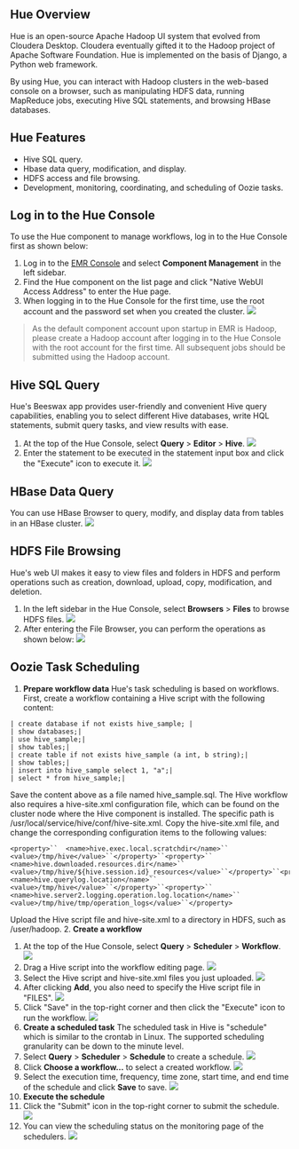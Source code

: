 ## Hue Overview
Hue is an open-source Apache Hadoop UI system that evolved from Cloudera Desktop. Cloudera eventually gifted it to the Hadoop project of Apache Software Foundation. Hue is implemented on the basis of Django, a Python web framework.

By using Hue, you can interact with Hadoop clusters in the web-based console on a browser, such as manipulating HDFS data, running MapReduce jobs, executing Hive SQL statements, and browsing HBase databases.

## Hue Features
- Hive SQL query.
- Hbase data query, modification, and display.
- HDFS access and file browsing.
- Development, monitoring, coordinating, and scheduling of Oozie tasks.

## Log in to the Hue Console
To use the Hue component to manage workflows, log in to the Hue Console first as shown below:
1. Log in to the [EMR Console](https://console.cloud.tencent.com/emr) and select **Component Management** in the left sidebar.
2. Find the Hue component on the list page and click "Native WebUI Access Address" to enter the Hue page.
3. When logging in to the Hue Console for the first time, use the root account and the password set when you created the cluster.
![](https://main.qcloudimg.com/raw/ae62e428871fd46c2ce6509fd31cde63.png)
>As the default component account upon startup in EMR is Hadoop, please create a Hadoop account after logging in to the Hue Console with the root account for the first time. All subsequent jobs should be submitted using the Hadoop account.

## Hive SQL Query
Hue's Beeswax app provides user-friendly and convenient Hive query capabilities, enabling you to select different Hive databases, write HQL statements, submit query tasks, and view results with ease. 
1. At the top of the Hue Console, select **Query** > **Editor** > **Hive**.
![](https://main.qcloudimg.com/raw/bfcd6944a8a8dd70065218885b55f82d.png)
2. Enter the statement to be executed in the statement input box and click the "Execute" icon to execute it.
![](https://main.qcloudimg.com/raw/f0f36e1a049ee72ef5ce79ac7d93574b.png)

## HBase Data Query
You can use HBase Browser to query, modify, and display data from tables in an HBase cluster.
![](https://main.qcloudimg.com/raw/23e332d0abd935823a3de21168d08d4f.png)

## HDFS File Browsing
Hue's web UI makes it easy to view files and folders in HDFS and perform operations such as creation, download, upload, copy, modification, and deletion.
1. In the left sidebar in the Hue Console, select **Browsers** > **Files** to browse HDFS files.
![](https://main.qcloudimg.com/raw/1c544585871ec81d0630632ef33804e2.png)
2. After entering the File Browser, you can perform the operations as shown below:
![](https://main.qcloudimg.com/raw/0b9ec60bd7643f943aaeb48a465b678d.png)

## Oozie Task Scheduling
1. **Prepare workflow data**
Hue's task scheduling is based on workflows. First, create a workflow containing a Hive script with the following content:
```
| create database if not exists hive_sample; | 
| show databases;| 
| use hive_sample;|
| show tables;|
| create table if not exists hive_sample (a int, b string);|
| show tables;|
| insert into hive_sample select 1, "a";|
| select * from hive_sample;|
```
Save the content above as a file named hive_sample.sql. The Hive workflow also requires a hive-site.xml configuration file, which can be found on the cluster node where the Hive component is installed.
The specific path is /usr/local/service/hive/conf/hive-site.xml. Copy the hive-site.xml file, and change the corresponding configuration items to the following values:
```
<property>``  <name>hive.exec.local.scratchdir</name>``  <value>/tmp/hive</value>``</property>``<property>``  <name>hive.downloaded.resources.dir</name>``  <value>/tmp/hive/${hive.session.id}_resources</value>``</property>``<property>``  <name>hive.querylog.location</name>``  <value>/tmp/hive</value>``</property>``<property>``  <name>hive.server2.logging.operation.log.location</name>``  <value>/tmp/hive/tmp/operation_logs</value>``</property>
```
Upload the Hive script file and hive-site.xml to a directory in HDFS, such as /user/hadoop.
2. **Create a workflow**
 1. At the top of the Hue Console, select **Query** > **Scheduler** > **Workflow**.
![](https://main.qcloudimg.com/raw/17e2c9e91bef6c67d7f6721eeb1a490e.png)
 2. Drag a Hive script into the workflow editing page.
![](https://main.qcloudimg.com/raw/128170644bbef8f40743ea0f72a35a0e.png)
 3. Select the Hive script and hive-site.xml files you just uploaded.
![](https://main.qcloudimg.com/raw/1bdf334d89fa1be9fcee003d8328ff4d.png)
 4. After clicking **Add**, you also need to specify the Hive script file in "FILES".
![](https://main.qcloudimg.com/raw/f36e5b22f40b2832f018d0091c8a382c.png)
 5. Click "Save" in the top-right corner and then click the "Execute" icon to run the workflow.
![](https://main.qcloudimg.com/raw/3c7f79c50b40772240ed52135ec0b00d.png)
3. **Create a scheduled task**
The scheduled task in Hive is "schedule" which is similar to the crontab in Linux. The supported scheduling granularity can be down to the minute level.
 1. Select **Query** > **Scheduler** > **Schedule** to create a schedule.
![](https://main.qcloudimg.com/raw/d0bde8f4b97341f43aaa9ca8ab9b2440.png)
 2. Click **Choose a workflow...** to select a created workflow.
![](https://main.qcloudimg.com/raw/3e9439fc36547531af9e49462e2880dd.png)
 3. Select the execution time, frequency, time zone, start time, and end time of the schedule and click **Save** to save.
![](https://main.qcloudimg.com/raw/6dfbaa89d2545c9aa4f8b3d8c1b4fadb.png)
4. **Execute the schedule**
 1. Click the "Submit" icon in the top-right corner to submit the schedule.
![](https://main.qcloudimg.com/raw/d42cc1d0d4e2cbe3bdfa77065e5bd8c1.png)
 2. You can view the scheduling status on the monitoring page of the schedulers.
![](https://main.qcloudimg.com/raw/29da2913272ddce9d3b534ee7d026b22.png)
